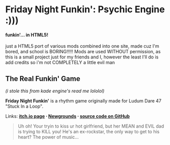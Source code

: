 # Friday Night Funkin': Psychic Engine :)))
<h4>funkin'... in HTML5!</h4>

just a HTML5 port of various mods combined into one site, made cuz I'm bored, and school is BORING!!!!! Mods are used WITHOUT permission, as this is a small project just for my friends and I, however the least I'll do is add credits so i'm not COMPLETELY a little evil man

## The Real Funkin' Game
<i>(i stole this from kade engine's read me lololol)</i>

**Friday Night Funkin'** is a rhythm game originally made for Ludum Dare 47 "Stuck In a Loop".

Links: **[itch.io page](https://ninja-muffin24.itch.io/funkin) ⋅ [Newgrounds](https://www.newgrounds.com/portal/view/770371) ⋅ [source code on GitHub](https://github.com/ninjamuffin99/Funkin)**
> Uh oh! Your tryin to kiss ur hot girlfriend, but her MEAN and EVIL dad is trying to KILL you! He's an ex-rockstar, the only way to get to his heart? The power of music... 
